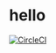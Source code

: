 # hello
[![CircleCI](https://circleci.com/gh/adenicole/hello/tree/main.svg?style=svg)](https://circleci.com/gh/adenicole/hello/tree/main)
